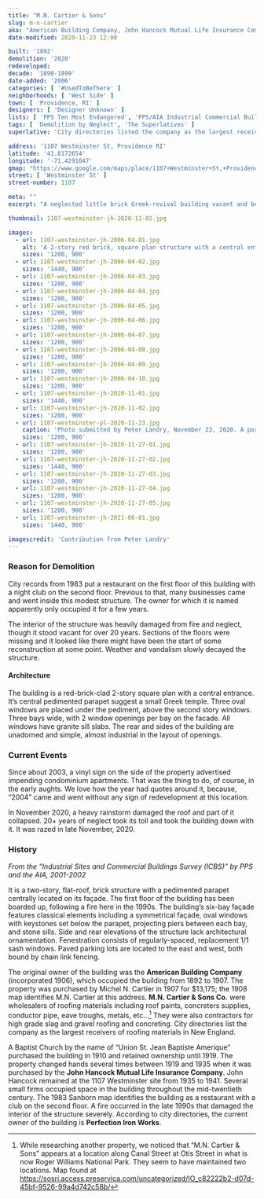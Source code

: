 ```yaml
---
title: "M.N. Cartier & Sons"
slug: m-n-cartier
aka: "American Building Company, John Hancock Mutual Life Insurance Company"
date-modified: 2020-11-23 12:00

built: '1892'
demolition: '2020'
redeveloped: 
decade: '1890-1899'
date-added: '2006'
categories: [ '#UsedToBeThere' ]
neighborhoods: [ 'West Side' ]
town: [ 'Providence, RI' ]
designers: [ 'Designer Unknown' ]
lists: [ 'PPS Ten Most Endangered', 'PPS/AIA Industrial Commercial Buildings Survey' ]
tags: [ 'Demolition by Neglect', 'The Superlatives' ]
superlative: 'City directories listed the company as the largest receivers of roofing materials in New England'

address: '1107 Westminster St, Providence RI'
latitude: '41.8172654'
longitude: '-71.4291047'
gmap: "https://www.google.com/maps/place/1107+Westminster+St,+Providence,+RI+02909/@41.8172654,-71.4291047,17z/data=!3m1!4b1!4m5!3m4!1s0x89e445768008e1b1:0x760c6bed5251dc0f!8m2!3d41.8172654!4d-71.426916"
street: [ 'Westminster St' ]
street-number: 1107

meta: ""
excerpt: "A neglected little brick Greek-revival building vacant and boarded up since a fire in the 1990s succumbed to extensive roof damage in 2020"

thumbnail: 1107-westminster-jh-2020-11-02.jpg

images:
  - url: 1107-westminster-jh-2006-04-01.jpg
    alt: 'A 2-story red brick, square plan structure with a central entrance. Three bays across of 2 windows each. The center bay is toppped with a triangular pediment ornament in the style of a Greek temple. Three oval windows are grouped below this pediment.'
    sizes: '1200, 900'
  - url: 1107-westminster-jh-2006-04-02.jpg
    sizes: '1440, 900'
  - url: 1107-westminster-jh-2006-04-03.jpg
    sizes: '1200, 900'
  - url: 1107-westminster-jh-2006-04-04.jpg
    sizes: '1200, 900'
  - url: 1107-westminster-jh-2006-04-05.jpg
    sizes: '1200, 900'
  - url: 1107-westminster-jh-2006-04-06.jpg
    sizes: '1200, 900'
  - url: 1107-westminster-jh-2006-04-07.jpg
    sizes: '1200, 900'
  - url: 1107-westminster-jh-2006-04-08.jpg
    sizes: '1200, 900'
  - url: 1107-westminster-jh-2006-04-09.jpg
    sizes: '1200, 900'
  - url: 1107-westminster-jh-2006-04-10.jpg
    sizes: '1200, 900'
  - url: 1107-westminster-jh-2020-11-01.jpg
    sizes: '1440, 900'
  - url: 1107-westminster-jh-2020-11-02.jpg
    sizes: '1200, 900'
  - url: 1107-westminster-pl-2020-11-23.jpg
    caption: 'Photo submitted by Peter Landry, November 23, 2020. A portion of the roof has collapsed from heavy rain and wind.'
    sizes: '1200, 900'
  - url: 1107-westminster-jh-2020-11-27-01.jpg
    sizes: '1200, 900'
  - url: 1107-westminster-jh-2020-11-27-02.jpg
    sizes: '1440, 900'
  - url: 1107-westminster-jh-2020-11-27-03.jpg
    sizes: '1200, 900'
  - url: 1107-westminster-jh-2020-11-27-04.jpg
    sizes: '1200, 900'
  - url: 1107-westminster-jh-2020-11-27-05.jpg
    sizes: '1200, 900'
  - url: 1107-westminster-jh-2021-06-01.jpg
    sizes: '1440, 900'

imagescredit: 'Contribution from Peter Landry'
---
```


### Reason for Demolition

City records from 1983 put a restaurant on the first floor of this building with a night club on the second floor. Previous to that, many businesses came and went inside this modest structure. The owner for which it is named apparently only occupied it for a few years. 

The interior of the structure was heavily damaged from fire and neglect, though it stood vacant for over 20 years. Sections of the floors were missing and it looked like there might have been the start of some reconstruction at some point. Weather and vandalism slowly decayed the structure. 

#### Architecture

The building is a red-brick-clad 2-story square plan with a central entrance. It’s central pedimented parapet suggest a small Greek temple. Three oval windows are placed under the pediment, above the second story windows. Three bays wide, with 2 window openings per bay on the facade. All windows have granite sill slabs. The rear and sides of the building are unadorned and simple, almost industrial in the layout of openings. 


### Current Events

Since about 2003, a vinyl sign on the side of the property advertised impending condominium apartments. That was the thing to do, of course, in the early aughts. We love how the year had quotes around it, because, “2004” came and went without any sign of redevelopment at this location. 

In November 2020, a heavy rainstorm damaged the roof and part of it collapsed. 20+ years of neglect took its toll and took the building down with it. It was razed in late November, 2020. 


### History

_From the “Industrial Sites and Commercial Buildings Survey (ICBS)” by PPS and the AIA, 2001-2002_

It is a two-story, flat-roof, brick structure with a pedimented parapet centrally located on its façade. The first floor of the building has been boarded up, following a fire here in the 1990s. The building’s six-bay façade features classical elements including a symmetrical façade, oval windows with keystones set below the parapet, projecting piers between each bay, and stone sills. Side and rear elevations of the structure lack architectural ornamentation. Fenestration consists of regularly-spaced, replacement 1/1 sash windows. Paved parking lots are located to the east and west, both bound by chain link fencing.

The original owner of the building was the **American Building Company** (incorporated 1906), which occupied the building from 1892 to 1907. The property was purchased by Michel N. Cartier in 1907 for $13,175; the 1908 map identifies M.N. Cartier at this address. **M.N. Cartier & Sons Co.** were wholesalers of roofing materials including roof paints, concreters supplies, conductor pipe, eave troughs, metals, etc…[^1] They were also contractors for high grade slag and gravel roofing and concreting. City directories list the company as the largest receivers of roofing materials in New England.

[^1]: While researching another property, we noticed that “M.N. Cartier & Sons” appears at a location along Canal Street at Otis Street in what is now Roger Williams National Park. They seem to have maintained two locations. Map found at https://sosri.access.preservica.com/uncategorized/IO_c82222b2-d07d-45bf-9526-99a4d742c58b/

A Baptist Church by the name of “Union St. Jean Baptiste Amerique” purchased the building in 1910 and retained ownership until 1919. The property changed hands several times between 1919 and 1935 when it was purchased by the **John Hancock Mutual Life Insurance Company**. John Hancock remained at the 1107 Westminster site from 1935 to 1941. Several small firms occupied space in the building throughout the mid-twentieth century. The 1983 Sanborn map identifies the building as a restaurant with a club on the second floor. A fire occurred in the late 1990s that damaged the interior of the structure severely. According to city directories, the current owner of the building is **Perfection Iron Works**.
